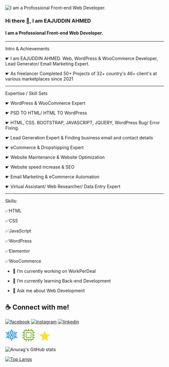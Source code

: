 ![I am a Profossional Front-end Web Developer. ]([https://pbs.twimg.com/profile_banners/1615937350269562880/1674108596/1080x360](https://pbs.twimg.com/profile_banners/1615937350269562880/1674108596/1080x360))

### Hi there 👋, I am EAJUDDIN AHMED 

#### I am a Profossional Front-end Web Developer. 

---------------------

Intro & Achievements

☛ I am EAJUDDIN AHMED. Web, WordPress & WooCommerce Developer, Lead Generator/ Email Marketing Expert. 

☛ As freelancer Completed 50+ Projects of 32+ country's 46+ client's at various marketplaces since 2021

---------------------

Expertise / Skill Sets

☛ WordPress & WooCommerce Expert

☛ PSD TO HTML/ HTML TO WordPress

☛ HTML, CSS. BOOTSTRAP, JAVASCRIPT, JQUERY, WordPress Bug/ Error Fixing.

☛ Lead Generation Expert & Finding business email and contact details

☛ eCommerce & Dropshipping Expert

☛ Website Maintenance & Website Optimization

☛ Website speed increase & SEO

☛ Email Marketing & eCommerce Automation

☛ Virtual Assistant/ Web Researcher/ Data Entry Expert

---------------------









Skills: 

✅HTML 

✅CSS 

✅JavaScript 

✅WordPress 

✅Elementor 

✅WooCommerce 

- 🔭 I’m currently working on WorkPerDeal 

- 🌱 I’m currently learning Back-end Development 

- 💬 Ask me about Web Development 

## ☕ Connect with me!

[<img src='https://camo.githubusercontent.com/2d1ffa69dd491ebeca01b2098cf8233dd09950ff5895abccd5b455ca442abc59/68747470733a2f2f696d672e736869656c64732e696f2f62616467652f46616365626f6f6b2d3138373746323f7374796c653d666f722d7468652d6261646765266c6f676f3d66616365626f6f6b266c6f676f436f6c6f723d7768697465' alt='facebook' height='40'>](https://www.facebook.com/WpEajuddin)  [<img src='https://camo.githubusercontent.com/b3d4671768bd0f9b6c8f410a25a96e0c5a4d135208d8910461e986f97e7985ab/68747470733a2f2f696d672e736869656c64732e696f2f62616467652f496e7374616772616d2d4534343035463f7374796c653d666f722d7468652d6261646765266c6f676f3d696e7374616772616d266c6f676f436f6c6f723d7768697465' alt='instagram' height='40'>](https://www.instagram.com/dev.eajuddin)   [<img src='https://camo.githubusercontent.com/a80d00f23720d0bc9f55481cfcd77ab79e141606829cf16ec43f8cacc7741e46/68747470733a2f2f696d672e736869656c64732e696f2f62616467652f4c696e6b6564496e2d3030373742353f7374796c653d666f722d7468652d6261646765266c6f676f3d6c696e6b6564696e266c6f676f436f6c6f723d7768697465' alt='linkedin' height='40'>](https://www.linkedin.com/in/eajuddin/) 

<a href='https://archiveprogram.github.com/'><img src='https://raw.githubusercontent.com/acervenky/animated-github-badges/master/assets/acbadge.gif' width='40' height='40'></a> <a href='https://docs.github.com/en/developers'><img src='https://raw.githubusercontent.com/acervenky/animated-github-badges/master/assets/devbadge.gif' width='40' height='40'></a> <a href='https://stars.github.com/'><img src='https://raw.githubusercontent.com/acervenky/animated-github-badges/master/assets/starbadge.gif' width='35' height='35'></a> 

![Anurag's GitHub stats](https://github-readme-stats.vercel.app/api?username=EAJUDDIN&show_icons=true&theme=radical)

[![Top Langs](https://github-readme-stats.vercel.app/api/top-langs/?username=EAJUDDIN&langs_count=5)](https://github.com/EAJUDDIN/github-readme-stats)
